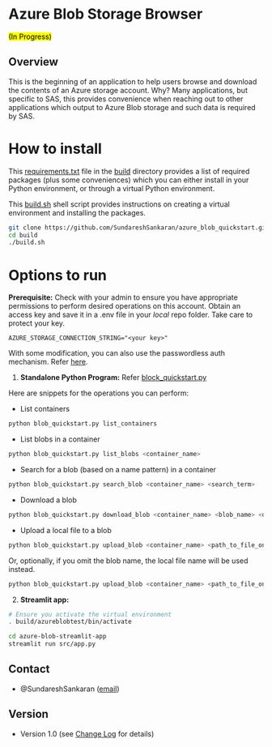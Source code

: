 # Azure Blob Storage Browser

<mark> (In Progress)</mark>

## Overview
This is the beginning of an application to help users browse and download the contents of an Azure storage account.
Why?  Many applications, but specific to SAS, this provides convenience when reaching out to other applications which output to Azure Blob storage and such data is required by SAS.

# How to install

This [requirements.txt](./build/requirements.txt) file in the [build](./build/) directory provides a list of required packages (plus some conveniences) which you can either install in your Python environment, or through a virtual Python environment.

This [build.sh](./build/build.sh) shell script provides instructions on creating a virtual environment and installing the packages.

```bash
git clone https://github.com/SundareshSankaran/azure_blob_quickstart.git
cd build
./build.sh
```

# Options to run

**Prerequisite:** Check with your admin to ensure you have appropriate permissions to perform desired operations on this account.  Obtain an access key and save it in a .env file in your *local* repo folder.  Take care to protect your key.

```
AZURE_STORAGE_CONNECTION_STRING="<your key>"
```
With some modification, you can also use the passwordless auth mechanism.  Refer [here](https://learn.microsoft.com/en-us/azure/storage/blobs/storage-quickstart-blobs-python?tabs=managed-identity%2Croles-azure-portal%2Csign-in-azure-cli&pivots=blob-storage-quickstart-scratch).

1. **Standalone Python Program:** Refer [block_quickstart.py](./blob_quickstart.py)

Here are snippets for the operations you can perform:

- List containers

```bash
python blob_quickstart.py list_containers
```

- List blobs in a container

```bash
python blob_quickstart.py list_blobs <container_name> 
```

- Search for a blob (based on a name pattern) in a container

```bash
python blob_quickstart.py search_blob <container_name> <search_term>
```

- Download a blob

```bash
python blob_quickstart.py download_blob <container_name> <blob_name> <download_path_on_client_machine>
```

- Upload a local file to a blob

```bash
python blob_quickstart.py upload_blob <container_name> <path_to_file_on_local_machine> <blob_name>
```

Or, optionally, if you omit the blob name, the local file name will be used instead.  

```bash
python blob_quickstart.py upload_blob <container_name> <path_to_file_on_local_machine> 
```



2. **Streamlit app:**

```bash
# Ensure you activate the virtual environment
. build/azureblobtest/bin/activate

cd azure-blob-streamlit-app
streamlit run src/app.py

```

## Contact
- @SundareshSankaran ([email](mailto:sundaresh.sankaran@gmail.com))

## Version 
- Version 1.0 (see [Change Log](./CHANGELOG.md) for details)